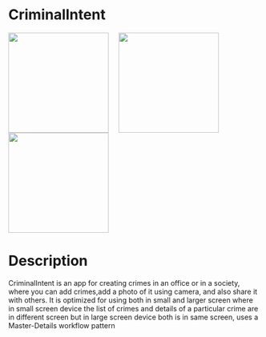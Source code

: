 # CriminalIntent

 <img src="https://drive.google.com/uc?id=1uhZImFFoRkhrGdy5DBt7ORh88Zz3MDcm" align="center" width="200"> &nbsp;&nbsp;&nbsp; <img src="https://drive.google.com/uc?id=1KpF7h9JZX-gBzLVd3JHpWAkgo5uCR2Ly" align="center" width="200"> &nbsp;&nbsp;&nbsp; <img src="https://drive.google.com/uc?id=11zx27YpqCZc0eBKDF1ufzEbcdwjd-sde" align="center" width="200"> 
 
 # Description
 
 CriminalIntent is an app for creating crimes in an office or in a society, where you can add crimes,add a photo of it using camera, and also share it with others. 
 It is optimized for using both in small and larger screen where in small screen device the list of crimes and details of a particular crime are in different screen but in large screen device both is in same screen, uses a Master-Details workflow pattern
